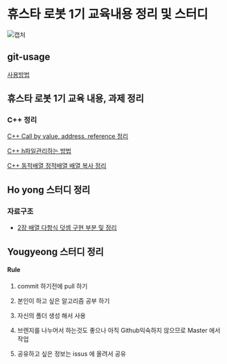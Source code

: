 # 휴스타 로봇 1기 교육내용 정리 및 스터디 

![캡처](https://user-images.githubusercontent.com/9815703/68393016-6776d600-01ae-11ea-92a4-02d38d5768d1.PNG)

## git-usage

[사용방법](https://github.com/HUST-Robot/Algorithm_miscellaneous-work/issues/1) 

## 휴스타 로봇 1기 교육 내용, 과제 정리
### C++ 정리
[C++ Call by value, address, reference 정리](https://github.com/HUST-Robot/Algorithm_miscellaneous-work/issues/2)

[C++ h파일관리하는 방법](https://github.com/HUST-Robot/Algorithm_miscellaneous-work/issues/6)

[C++ 동적배열 정적배열 배열 복사 정리](https://github.com/HUST-Robot/Algorithm_miscellaneous-work/issues/3)

## Ho yong 스터디 정리 
### 자료구조 
 - [2장 배열 다항식 덧셈 구현 부분 및 정리](https://github.com/HUST-Robot/Algorithm_miscellaneous-work/tree/master/Ho%20yong/Data%20Structure/PolynomialAdd)
 
## Yougyeong 스터디 정리



#### Rule
1. commit 하기전에 pull 하기 

2. 본인이 하고 싶은 알고리즘 공부 하기

3. 자신의 폴더 생성 해서 사용 

4. 브렌지를 나누어서 하는것도 좋으나 아직 
   Github익숙하지 않으므로 Master 에서 작업

5. 공유하고 싶은 정보는 issus 에 올려서 공유

